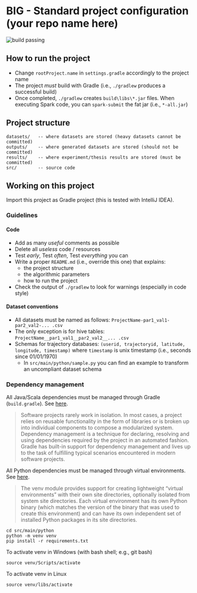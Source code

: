 # BIG - Standard project configuration (your repo name here)

![build passing](https://travis-ci.org/big-unibo/experimental-project.svg?branch=master)

## How to run the project

- Change `rootProject.name` in `settings.gradle` accordingly to the project name
- The project *must* build with Gradle (i.e., `./gradlew` produces a successful build)
- Once completed, `./gradlew` creates `build\libs\*.jar` files. When executing Spark code, you can `spark-submit` the fat jar (i.e., `*-all.jar`)

## Project structure

    datasets/   -- where datasets are stored (heavy datasets cannot be committed)
    outputs/    -- where generated datasets are stored (should not be committed)
    results/    -- where experiment/thesis results are stored (must be committed)
    src/        -- source code

## Working on this project

Import this project as Gradle project (this is tested with IntelliJ IDEA).

### Guidelines

#### Code

- Add as many *useful* comments as possible
- Delete all *useless* code / resources
- Test *early*, Test *often*, Test *everything* you can
- Write a proper `README.md` (i.e., override this one) that explains:
    - the project structure
    - the algorithmic parameters
    - how to run the project
- Check the output of `./gradlew` to look for warnings (especially in code style)

#### Dataset conventions

- All datasets must be named as follows: `ProjectName-par1_val1-par2_val2-... .csv`
- The only exception is for hive tables: `ProjectName__par1_val1__par2_val2__... .csv`
- Schemas for trajectory databases: `(userid, trajectoryid, latitude, longitude, timestamp)` where `timestamp` is unix timestamp (i.e., seconds since 01/01/1970)
    - In `src/main/python/sample.py` you can find an example to transform an uncompliant dataset schema

### Dependency management

All Java/Scala dependencies must be managed through Gradle (`build.gradle`). See [here](https://docs.gradle.org/current/userguide/core_dependency_management.html).

> Software projects rarely work in isolation. In most cases, a project relies on reusable functionality in the form of libraries or is broken up into individual components to compose a modularized system. Dependency management is a technique for declaring, resolving and using dependencies required by the project in an automated fashion. Gradle has built-in support for dependency management and lives up to the task of fulfilling typical scenarios encountered in modern software projects. 

All Python dependencies must be managed through virtual environments. See [here](https://docs.python.org/3/library/venv.html).

> The venv module provides support for creating lightweight “virtual environments” with their own site directories, optionally isolated from system site directories. Each virtual environment has its own Python binary (which matches the version of the binary that was used to create this environment) and can have its own independent set of installed Python packages in its site directories.

    cd src/main/python
    python -m venv venv
    pip install -r requirements.txt

To activate venv in Windows (with bash shell; e.g., git bash)

    source venv/Scripts/activate

To activate venv in Linux

    source venv/libs/activate